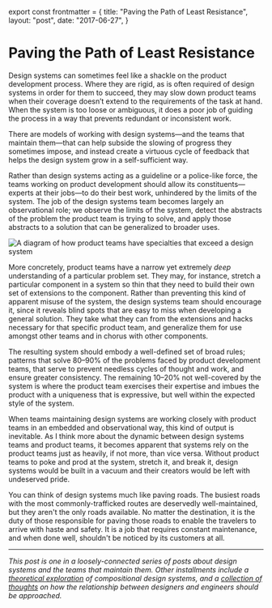 export const frontmatter = {
  title: "Paving the Path of Least Resistance",
  layout: "post",
  date: "2017-06-27",
}

# Paving the Path of Least Resistance

Design systems can sometimes feel like a shackle on the product development
process. Where they are rigid, as is often required of design systems in order
for them to succeed, they may slow down product teams when their coverage
doesn’t extend to the requirements of the task at hand. When the system is too
loose or ambiguous, it does a poor job of guiding the process in a way that
prevents redundant or inconsistent work.

There are models of working with design systems—and the teams that maintain
them—that can help subside the slowing of progress they sometimes impose, and
instead create a virtuous cycle of feedback that helps the design system grow in
a self-sufficient way.

Rather than design systems acting as a guideline or a police-like force, the
teams working on product development should allow its constituents—experts at
their jobs—to do their best work, unhindered by the limits of the system. The
job of the design systems team becomes largely an observational role; we observe
the limits of the system, detect the abstracts of the problem the product team
is trying to solve, and apply those abstracts to a solution that can be
generalized to broader uses.

<Image
  alt="A diagram of how product teams have specialties that exceed a design system"
  src="2017/06/designSystems.png"
/>

More concretely, product teams have a narrow yet extremely _deep_ understanding
of a particular problem set. They may, for instance, stretch a particular
component in a system so thin that they need to build their own set of
extensions to the component. Rather than preventing this kind of apparent misuse
of the system, the design systems team should encourage it, since it reveals
blind spots that are easy to miss when developing a general solution. They take
what they can from the extensions and hacks necessary for that specific product
team, and generalize them for use amongst other teams and in chorus with other
components.

The resulting system should embody a well-defined set of broad rules; patterns
that solve 80–90% of the problems faced by product development teams, that serve
to prevent needless cycles of thought and work, and ensure greater consistency.
The remaining 10–20% not well-covered by the system is where the product team
exercises their expertise and imbues the product with a uniqueness that is
expressive, but well within the expected style of the system.

When teams maintaining design systems are working closely with product teams in
an embedded and observational way, this kind of output is inevitable. As I think
more about the dynamic between design systems teams and product teams, it
becomes apparent that systems rely on the product teams just as heavily, if not
more, than vice versa. Without product teams to poke and prod at the system,
stretch it, and break it, design systems would be built in a vacuum and their
creators would be left with undeserved pride.

You can think of design systems much like paving roads. The busiest roads with
the most commonly-trafficked routes are deservedly well-maintained, but they
aren't the only roads available. No matter the destination, it is the duty of
those responsible for paving those roads to enable the travelers to arrive with
haste and safety. It is a job that requires constant maintenance, and when done
well, shouldn't be noticed by its customers at all.

---

_This post is one in a loosely-connected series of posts about design systems
and the teams that maintain them. Other installments include a [theoretical
exploration](https://daneden.me/2017/03/29/designing-systems/) of compositional
design systems, and a [collection of
thoughts](https://daneden.me/2017/06/02/casting-graphite-in-gold/) on how the
relationship between designers and engineers should be approached._
